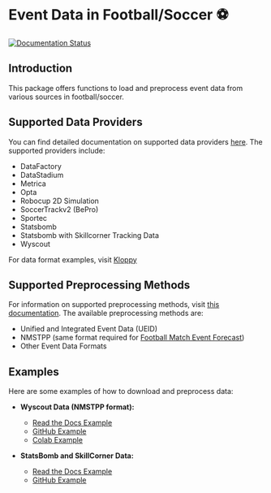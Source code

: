 # Event Data in Football/Soccer ⚽
[![Documentation Status](https://readthedocs.org/projects/openstarlab/badge/?version=latest)](https://openstarlab.readthedocs.io/en/latest/Pre_Processing/Sports/index.html)
## Introduction
This package offers functions to load and preprocess event data from various sources in football/soccer.

## Supported Data Providers
You can find detailed documentation on supported data providers [here](https://openstarlab.readthedocs.io/en/latest/Pre_Processing/Sports/Event_data/Data_Provider/index.html). The supported providers include:

- DataFactory
- DataStadium
- Metrica
- Opta
- Robocup 2D Simulation
- SoccerTrackv2 (BePro)
- Sportec
- Statsbomb
- Statsbomb with Skillcorner Tracking Data
- Wyscout

For data format examples, visit [Kloppy](https://github.com/PySport/kloppy/tree/master/kloppy/tests/files)

## Supported Preprocessing Methods
For information on supported preprocessing methods, visit [this documentation](https://openstarlab.readthedocs.io/en/latest/Pre_Processing/Sports/Event_data/Data_Format/index.html). The available preprocessing methods are:

- Unified and Integrated Event Data (UEID)
- NMSTPP (same format required for [Football Match Event Forecast](https://github.com/calvinyeungck/Football-Match-Event-Forecast))
- Other Event Data Formats

## Examples
Here are some examples of how to download and preprocess data:

- **Wyscout Data (NMSTPP format):**
  - [Read the Docs Example](https://openstarlab.readthedocs.io/en/latest/Pre_Processing/Sports/Event_data/Example/Football/Example_1/contents.html)
  - [GitHub Example](https://github.com/open-starlab/PreProcessing/blob/master/example/NMSTPP_data.py)
  - [Colab Example](https://colab.research.google.com/drive/1c7pAwXDVaT_XTYNHvgvxgmxj0E-6IEKH?authuser=1#scrollTo=p9AZJWlYfJYs)

- **StatsBomb and SkillCorner Data:**
  - [Read the Docs Example](https://openstarlab.readthedocs.io/en/latest/Pre_Processing/Sports/Event_data/Example/Football/Example_2/contents.html)
  - [GitHub Example](https://github.com/open-starlab/PreProcessing/blob/master/example/statsbomb_skillcorner.py)
